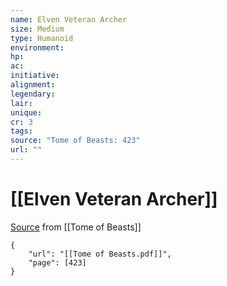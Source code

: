 ```yaml
---
name: Elven Veteran Archer
size: Medium
type: Humanoid
environment: 
hp: 
ac: 
initiative: 
alignment: 
legendary: 
lair: 
unique: 
cr: 3
tags: 
source: "Tome of Beasts: 423"
url: ""
---
```

# [[Elven Veteran Archer]]

[Source](zotero://open-pdf/library/items/ULEQWHJM?page=423) from [[Tome of Beasts]]

```pdf
{
	"url": "[[Tome of Beasts.pdf]]",
	"page": [423]
}
```

